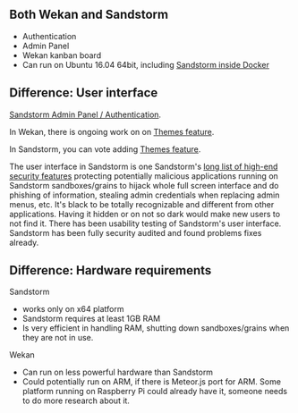 ## Both Wekan and Sandstorm

* Authentication
* Admin Panel
* Wekan kanban board
* Can run on Ubuntu 16.04 64bit, including [Sandstorm inside Docker](https://docs.sandstorm.io/en/latest/install/#option-6-using-sandstorm-within-docker)

## Difference: User interface

[Sandstorm Admin Panel / Authentication](https://discourse.wekan.io/t/sso-passing-variables-through-url/493/8).

In Wekan, there is ongoing work on on [Themes feature](https://github.com/wekan/wekan/issues/781).

In Sandstorm, you can vote adding [Themes feature](https://github.com/sandstorm-io/sandstorm/issues/1713#issuecomment-301274498).

The user interface in Sandstorm is one Sandstorm's [long list of high-end security features](https://docs.sandstorm.io/en/latest/using/security-practices/) protecting potentially malicious applications running on Sandstorm sandboxes/grains to hijack whole full screen interface and do phishing of information, stealing admin credentials when replacing admin menus, etc. It's black to be totally recognizable and different from other applications. Having it hidden or on not so dark would make new users to not find it. There has been usability testing of Sandstorm's user interface. Sandstorm has been fully security audited and found problems fixes already.

## Difference: Hardware requirements

Sandstorm
* works only on x64 platform
* Sandstorm requires at least 1GB RAM
* Is very efficient in handling RAM, shutting down sandboxes/grains when they are not in use.

Wekan
* Can run on less powerful hardware than Sandstorm
* Could potentially run on ARM, if there is Meteor.js port for ARM. Some platform running on Raspberry Pi could already have it, someone needs to do more research about it.